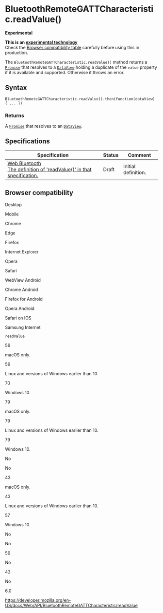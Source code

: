 # BluetoothRemoteGATTCharacteristic.readValue()

**Experimental**

**This is an [experimental technology](https://developer.mozilla.org/en-US/docs/MDN/Guidelines/Conventions_definitions#experimental)**  
Check the [Browser compatibility table](#browser_compatibility) carefully before using this in production.

The `BluetoothRemoteGATTCharacteristic.readValue()` method returns a [`Promise`](https://developer.mozilla.org/en-US/docs/Web/JavaScript/Reference/Global_Objects/Promise) that resolves to a [`DataView`](https://developer.mozilla.org/en-US/docs/Web/JavaScript/Reference/Global_Objects/DataView) holding a duplicate of the `value` property if it is available and supported. Otherwise it throws an error.

## Syntax

    BluetoothRemoteGATTCharacteristic.readValue().then(function(dataView) { ... })

### Returns

A [`Promise`](https://developer.mozilla.org/en-US/docs/Web/JavaScript/Reference/Global_Objects/Promise) that resolves to an [`DataView`](https://developer.mozilla.org/en-US/docs/Web/JavaScript/Reference/Global_Objects/DataView).

## Specifications

<table><thead><tr class="header"><th>Specification</th><th>Status</th><th>Comment</th></tr></thead><tbody><tr class="odd"><td><a href="https://webbluetoothcg.github.io/web-bluetooth/#dom-bluetoothremotegattcharacteristic-readvalue">Web Bluetooth<br />
<span class="small">The definition of 'readValue()' in that specification.</span></a></td><td><span class="spec-draft">Draft</span></td><td>Initial definition.</td></tr></tbody></table>

## Browser compatibility

Desktop

Mobile

Chrome

Edge

Firefox

Internet Explorer

Opera

Safari

WebView Android

Chrome Android

Firefox for Android

Opera Android

Safari on IOS

Samsung Internet

`readValue`

56

macOS only.

56

Linux and versions of Windows earlier than 10.

70

Windows 10.

79

macOS only.

79

Linux and versions of Windows earlier than 10.

79

Windows 10.

No

No

43

macOS only.

43

Linux and versions of Windows earlier than 10.

57

Windows 10.

No

No

56

No

43

No

6.0

<a href="https://developer.mozilla.org/en-US/docs/Web/API/BluetoothRemoteGATTCharacteristic/readValue" class="_attribution-link">https://developer.mozilla.org/en-US/docs/Web/API/BluetoothRemoteGATTCharacteristic/readValue</a>
